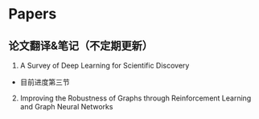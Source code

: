 # Papers
## 论文翻译&笔记（不定期更新）

1. A Survey of Deep Learning for Scientific Discovery

* 目前进度第三节

2. Improving the Robustness of Graphs through Reinforcement Learning and Graph Neural Networks

